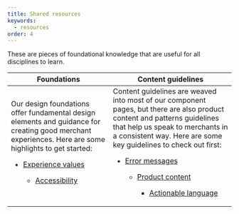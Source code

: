 ```yaml
---
title: Shared resources
keywords:
  - resources
order: 4
---
```


These are pieces of foundational knowledge that are useful for all disciplines to learn. 

| Foundations| Content guidelines |
| ---- | ------- | 
|Our design foundations offer fundamental design elements and guidance for creating good merchant experiences. Here are some highlights to get started:</li><ul><li>[Experience values](https://polaris.shopify.com/foundations/foundations/experience-values)</li><ul><li>[Accessibility](https://polaris.shopify.com/foundations/foundations/accessibility)|Content guidelines are weaved into most of our component pages, but there are also product content and patterns guidelines that help us speak to merchants in a consistent way. Here are some key guidelines to check out first:</li><ul><li>[Error messages](https://polaris.shopify.com/foundations/patterns/error-messages)</li><ul><li>[Product content](https://polaris.shopify.com/foundations/content/product-content)</li><ul><li>[Actionable language](https://polaris.shopify.com/foundations/content/actionable-language)